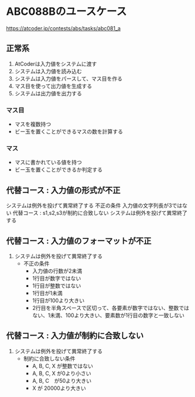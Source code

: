 # ABC088Bのユースケース

https://atcoder.jp/contests/abs/tasks/abc081_a

## 正常系

1. AtCoderは入力値をシステムに渡す
1. システムは入力値を読み込む
1. システムは入力値をパースして、マス目を作る
1. マス目を使って出力値を生成する
1. システムは出力値を出力する

### マス目
* マスを複数持つ
* ビー玉を置くことができるマスの数を計算する

### マス
* マスに書かれている値を持つ
* ビー玉を置くことができるか判定する


## 代替コース : 入力値の形式が不正
システムは例外を投げて異常終了する
不正の条件
入力値の文字列長が3ではない
代替コース : s1,s2,s3が制約に合致しない
システムは例外を投げて異常終了する

## 代替コース : 入力値のフォーマットが不正
1. システムは例外を投げて異常終了する
    * 不正の条件
        * 入力値の行数が2未満
        * 1行目が数字ではない
        * 1行目が整数ではない
        * 1行目が1未満
        * 1行目が100より大きい
        * 2行目を半角スペースで区切って、各要素が数字ではない、整数ではない、1未満、100より大きい、要素数が1行目の数字と一致しない

## 代替コース : 入力値が制約に合致しない
1. システムは例外を投げて異常終了する
    * 制約に合致しない条件
        * A, B, C, X が整数ではない
        * A, B, C, X が0より小さい
        * A, B, C　が50より大きい
        * X が 20000より大きい